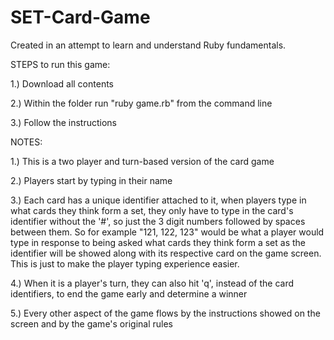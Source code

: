 # SET-Card-Game
Created in an attempt to learn and understand Ruby fundamentals.

STEPS to run this game:

1.) Download all contents

2.) Within the folder run "ruby game.rb" from the command line

3.) Follow the instructions

NOTES:

1.) This is a two player and turn-based version of the card game

2.) Players start by typing in their name

3.) Each card has a unique identifier attached to it, when players type in what cards they think form a set, they only have to type in the card's identifier without the '#', so just the 3 digit numbers followed by spaces between them. So for example "121, 122, 123" would be what a player would type in response to being asked what cards they think form a set as the identifier will be showed along with its respective card on the game screen. This is just to make the player typing experience easier.

4.) When it is a player's turn, they can also hit 'q', instead of the card identifiers, to end the game early and determine a winner

5.) Every other aspect of the game flows by the instructions showed on the screen and by the game's original rules
